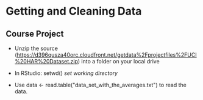 Getting and Cleaning Data
=========================

## Course Project
* Unzip the source (https://d396qusza40orc.cloudfront.net/getdata%2Fprojectfiles%2FUCI%20HAR%20Dataset.zip) into a folder on your local drive  

* In RStudio: setwd() *set working directory* 

* Use data <- read.table("data_set_with_the_averages.txt") to read the data.
